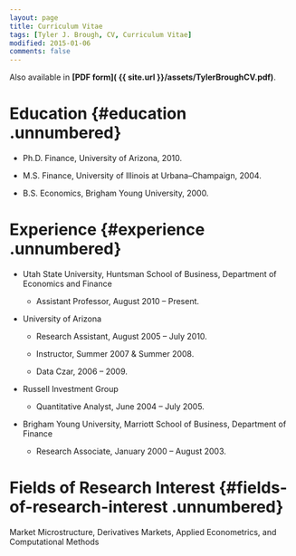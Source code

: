 ```yaml
---
layout: page
title: Curriculum Vitae
tags: [Tyler J. Brough, CV, Curriculum Vitae]
modified: 2015-01-06
comments: false
---
```


Also available in **[PDF form]( {{ site.url }}/assets/TylerBroughCV.pdf)**.

Education {#education .unnumbered}
=========

-   Ph.D. Finance, University of Arizona, 2010.

-   M.S. Finance, University of Illinois at Urbana–Champaign, 2004.

-   B.S. Economics, Brigham Young University, 2000.

Experience {#experience .unnumbered}
==========

-   Utah State University, Huntsman School of Business, Department of
    Economics and Finance

    -   Assistant Professor, August 2010 – Present.

-   University of Arizona

    -   Research Assistant, August 2005 – July 2010.

    -   Instructor, Summer 2007 & Summer 2008.

    -   Data Czar, 2006 – 2009.

-   Russell Investment Group

    -   Quantitative Analyst, June 2004 – July 2005.

-   Brigham Young University, Marriott School of Business, Department of
    Finance

    -   Research Associate, January 2000 – August 2003.

Fields of Research Interest {#fields-of-research-interest .unnumbered}
===========================

Market Microstructure, Derivatives Markets, Applied Econometrics, and
Computational Methods

